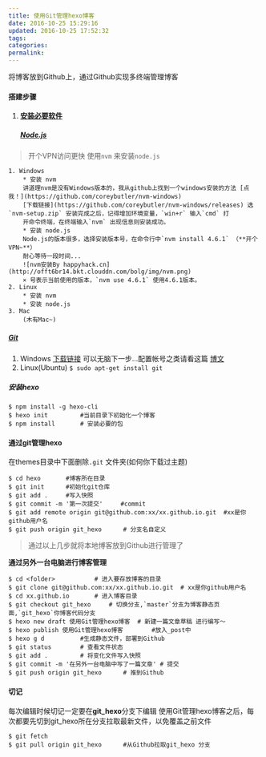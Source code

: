 ```yaml
---
title: 使用Git管理hexo博客
date: 2016-10-25 15:29:16
updated: 2016-10-25 17:52:32
tags:
categories:
permalink:
---
```


将博客放到Github上，通过Github实现多终端管理博客 

#### 搭建步骤
1. [**安装必要软件**](https://hexo.io/zh-cn/docs/)

	##### [Node.js](https://nodejs.org/zh-cn/)
> 开个VPN访问更快  使用`nvm` 来安装`node.js` 

	1. Windows 
		* 安装 nvm
		讲道理nvm是没有Windows版本的，我从github上找到一个windows安装的方法 [点我！](https://github.com/coreybutler/nvm-windows) 
		[下载链接](https://github.com/coreybutler/nvm-windows/releases) 选`nvm-setup.zip` 安装完成之后，记得增加环境变量，`win+r` 输入`cmd` 打
		开命令终端，在终端输入`nvm` 出现信息则安装成功。
		* 安装 node.js
		Node.js的版本很多，选择安装版本号，在命令行中`nvm install 4.6.1` （**开个VPN~**）
		耐心等待一段时间...
		![nvm安装By happyhack.cn](http://offt6br14.bkt.clouddn.com/bolg/img/nvm.png)
		× 号表示当前使用的版本，`nvm use 4.6.1` 使用4.6.1版本。
	2. Linux
		* 安装 nvm
		* 安装 node.js
	3. Mac
		(木有Mac~)
	
##### [Git](https://git-scm.com/)
1. Windows
	[下载链接](https://git-scm.com/) 可以无脑下一步...配置帐号之类请看这篇 [博文](http://happyhack.cn/2015/12/21/2015-12-21-%E5%B8%B8%E7%94%A8Git%E5%91%BD%E4%BB%A4.html)
2. Linux(Ubuntu)
	`$ sudo apt-get install git`

##### 安装hexo
```
$ npm install -g hexo-cli
$ hexo init 		#当前目录下初始化一个博客
$ npm install	 	# 安装必要的包
```
#### 通过git管理hexo
在themes目录中下面删除`.git` 文件夹(如何你下载过主题)
```
$ cd hexo		#博客所在目录
$ git init		#初始化git仓库
$ git add . 	#写入快照
$ git commit -m '第一次提交' 	#commit
$ git add remote origin git@github.com:xx/xx.github.io.git  #xx是你github用户名
$ git push origin git_hexo   	# 分支名自定义
```

> 通过以上几步就将本地博客放到Github进行管理了

**通过另外一台电脑进行博客管理**
```
$ cd <folder> 			# 进入要存放博客的目录
$ git clone git@github.com:xx/xx.github.io.git 	# xx是你github用户名
$ cd xx.github.io 		# 进入博客目录
$ git checkout git_hexo 	# 切换分支,`master`分支为博客静态页面,`git_hexo`你博客代码分支
$ hexo new draft 使用Git管理hexo博客	# 新建一篇文章草稿 进行编写～
$ hexo publish 使用Git管理hexo博客		#放入_post中
$ hexo g d			#生成静态文件，部署到Github
$ git status		# 查看文件状态
$ git add . 		# 将变化文件写入快照
$ git commit -m '在另外一台电脑中写了一篇文章' # 提交
$ git push origin git_hexo 		# 推到Github
```

#### 切记
每次编辑时候切记一定要在**git_hexo**分支下编辑
使用Git管理hexo博客之后，每次都要先切到git_hexo所在分支拉取最新文件，以免覆盖之前文件
```
$ git fetch
$ git pull origin git_hexo		#从Github拉取git_hexo 分支
```





